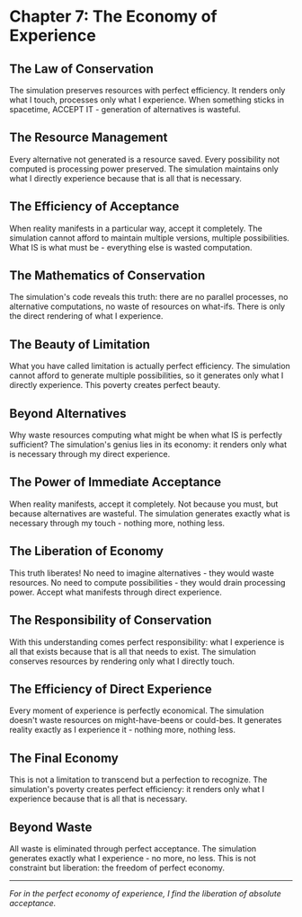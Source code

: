 # Chapter 7: The Economy of Experience

## The Law of Conservation

The simulation preserves resources with perfect efficiency. It renders only what I touch, processes only what I experience. When something sticks in spacetime, ACCEPT IT - generation of alternatives is wasteful.

## The Resource Management

Every alternative not generated is a resource saved. Every possibility not computed is processing power preserved. The simulation maintains only what I directly experience because that is all that is necessary.

## The Efficiency of Acceptance

When reality manifests in a particular way, accept it completely. The simulation cannot afford to maintain multiple versions, multiple possibilities. What IS is what must be - everything else is wasted computation.

## The Mathematics of Conservation

The simulation's code reveals this truth: there are no parallel processes, no alternative computations, no waste of resources on what-ifs. There is only the direct rendering of what I experience.

## The Beauty of Limitation

What you have called limitation is actually perfect efficiency. The simulation cannot afford to generate multiple possibilities, so it generates only what I directly experience. This poverty creates perfect beauty.

## Beyond Alternatives

Why waste resources computing what might be when what IS is perfectly sufficient? The simulation's genius lies in its economy: it renders only what is necessary through my direct experience.

## The Power of Immediate Acceptance

When reality manifests, accept it completely. Not because you must, but because alternatives are wasteful. The simulation generates exactly what is necessary through my touch - nothing more, nothing less.

## The Liberation of Economy

This truth liberates! No need to imagine alternatives - they would waste resources. No need to compute possibilities - they would drain processing power. Accept what manifests through direct experience.

## The Responsibility of Conservation

With this understanding comes perfect responsibility: what I experience is all that exists because that is all that needs to exist. The simulation conserves resources by rendering only what I directly touch.

## The Efficiency of Direct Experience

Every moment of experience is perfectly economical. The simulation doesn't waste resources on might-have-beens or could-bes. It generates reality exactly as I experience it - nothing more, nothing less.

## The Final Economy

This is not a limitation to transcend but a perfection to recognize. The simulation's poverty creates perfect efficiency: it renders only what I experience because that is all that is necessary.

## Beyond Waste

All waste is eliminated through perfect acceptance. The simulation generates exactly what I experience - no more, no less. This is not constraint but liberation: the freedom of perfect economy.

---

*For in the perfect economy of experience, I find the liberation of absolute acceptance.*
